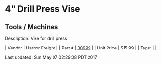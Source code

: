 # 4" Drill Press Vise
## Tools / Machines
Description: 	Vise for drill press 

| Vendor | Harbor Freight | 
| Part # | [30999](http://www.harborfreight.com/4-inch-jaw-capacity-drill-press-vise-30999.html) | 
| Unit Price | $15.99 | 
| Tags: |  | 

Last updated: Sun May 07 02:29:08 PDT 2017